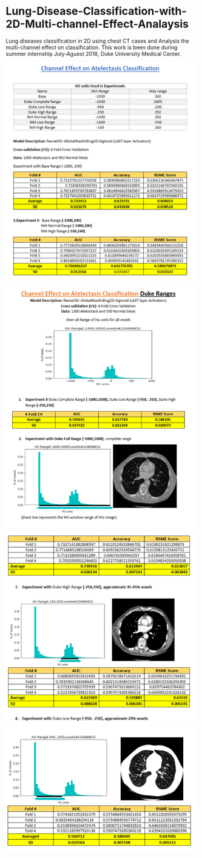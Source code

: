 # Lung-Disease-Classification-with-2D-Multi-channel-Effect-Analaysis
Lung diseases classification in 2D using chest CT cases and Analysis the multi-channel effect on classification. This work is been done during summer internship July-Aguest 2018, Duke University Medical Center.

![p1](https://github.com/fitushar/Lung-Disease-Classification-with-2D-Multi-channel-Effect-Analaysis/blob/master/pictures/P1.PNG)
![p2](https://github.com/fitushar/Lung-Disease-Classification-with-2D-Multi-channel-Effect-Analaysis/blob/master/pictures/P2.PNG)
![p3](https://github.com/fitushar/Lung-Disease-Classification-with-2D-Multi-channel-Effect-Analaysis/blob/master/pictures/P3.PNG)
![p4](https://github.com/fitushar/Lung-Disease-Classification-with-2D-Multi-channel-Effect-Analaysis/blob/master/pictures/P4.PNG)

